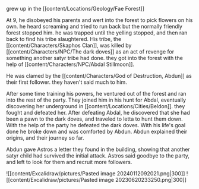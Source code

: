 

grew up in the [[content/Locations/Geology/Fae Forest]]

At 9, he disobeyed his parents and wert into the forest to pick flowers on his own. he heard screaming and tried to run back but the normally friendly forest stopped him. he was trapped until the yelling stopped, and then ran back to find his tribe slaughtered. 
His tribe, the [[content/Characters/Skaphos Clan]], was killed by [[content/Characters/NPC/The dark doves]] as an act of revenge for something another satyr tribe had done. they got into the forest with the help of [[content/Characters/NPC/Abdal Stillmoon]].

He was clamed by the [[content/Characters/God of Destruction, Abdun]] as their first follower. they haven't said much to him.

After some time training his powers, he ventured out of the forest and ran into the rest of the party. They joined him in his hunt for Abdal, eventually discovering her underground in [[content/Locations/Cities/Beldon]]. they fought and defeated her.
After defeating Abdal, he discovered that she had been a pawn to the dark doves, and traveled to letta to hunt them down.
With the help of the party he defeated the dark doves. With his life's goal done he broke down and was comforted by Abdun. Abdun explained their origins, and their journey so far. 

Abdun gave Astros a letter they found in the building, showing that another satyr child had survived the initial attack. Astros said goodbye to the party, and left to look for them and recruit more followers.



 ![[content/Excalidraw/pictures/Pasted image 20240112092021.png|300]] 
![[content/Excalidraw/pictures/Pasted image 20230620233250.png|300]]


